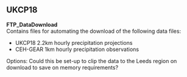 ## UKCP18

<b> FTP_DataDownload</b>  
Contains files for automating the download of the following data files:  
* UKCP18 2.2km hourly precipitation projections  
* CEH-GEAR 1km hourly precipitation observations  

Options: Could this be set-up to clip the data to the Leeds region on download to save on memory requirements?
